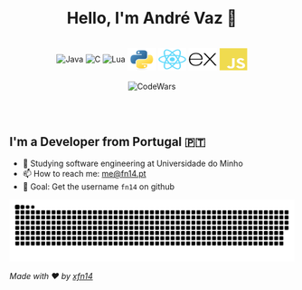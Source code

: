 
<div align="center" style="display: inline_block"><br>
    <h1> Hello, I'm André Vaz 👋</h1>
</div>

<div align="center" style="display: inline_block"><br>
    <img align="center" alt="Java" height="40" width="50" src="https://raw.github.com/devicons/devicon/master/icons/java/java-original.svg">
    <img align="center" alt="C" height="40" width="50" src="https://raw.github.com/devicons/devicon/master/icons/c/c-original.svg">
    <img align="center" alt="Lua" height="40" width="50" src="https://raw.github.com/devicons/devicon/master/icons/lua/lua-original-wordmark.svg">
    <img align="center" alt="Python" height="40" width="50" src="https://raw.githubusercontent.com/devicons/devicon/master/icons/python/python-original.svg">
    <img align="center" alt="React" height="40" width="50" src="https://raw.githubusercontent.com/devicons/devicon/master/icons/react/react-original.svg">
    <img align="center" alt="Express" height="40" width="50" src="https://raw.githubusercontent.com/devicons/devicon/master/icons/express/express-original.svg">
    <img align="center" alt="Javascript" height="40" width="50" src="https://raw.githubusercontent.com/devicons/devicon/master/icons/javascript/javascript-plain.svg">
    <br><br>
    <img align="center" alt="CodeWars" src="https://www.codewars.com/users/xfn14/badges/large">
</div>

<br><br>

## I'm a Developer from Portugal 🇵🇹
- 💾 Studying software engineering at Universidade do Minho
- 📫 How to reach me: me@fn14.pt
- 🥅 Goal: Get the username `fn14` on github

<picture>
  <source media="(prefers-color-scheme: dark)" srcset="https://raw.githubusercontent.com/xfn14/xfn14/output/snake-dark.svg">
  <source media="(prefers-color-scheme: light)" srcset="https://raw.githubusercontent.com/xfn14/xfn14/output/snake.svg">
  <img alt="snake" src="https://raw.githubusercontent.com/xfn14/xfn14/output/snake.svg">
</picture>

<br>

_Made with ❤️ by [xfn14](https://github.com/xfn14)_
